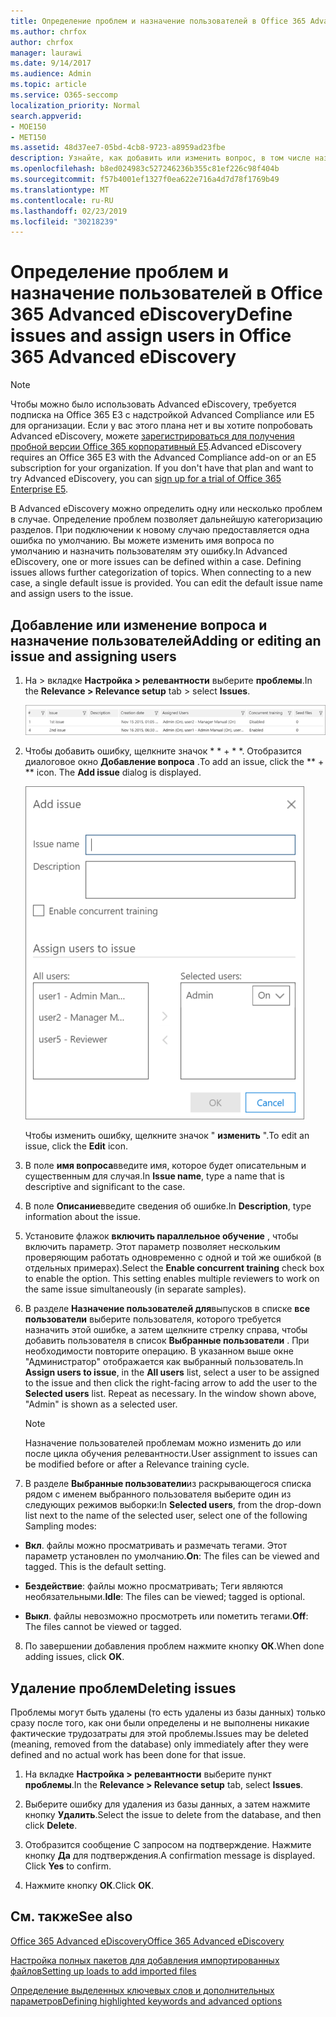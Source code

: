```yaml
---
title: Определение проблем и назначение пользователей в Office 365 Advanced eDiscovery
ms.author: chrfox
author: chrfox
manager: laurawi
ms.date: 9/14/2017
ms.audience: Admin
ms.topic: article
ms.service: O365-seccomp
localization_priority: Normal
search.appverid:
- MOE150
- MET150
ms.assetid: 48d37ee7-05bd-4cb8-9723-a8959ad23fbe
description: Узнайте, как добавить или изменить вопрос, в том числе назначение пользователей, или удалить ошибку для случая обнаружения электронных данных в Office 365 Advanced eDiscovery.
ms.openlocfilehash: b8ed024983c527246236b355c81ef226c98f404b
ms.sourcegitcommit: f57b4001ef1327f0ea622e716a4d7d78f1769b49
ms.translationtype: MT
ms.contentlocale: ru-RU
ms.lasthandoff: 02/23/2019
ms.locfileid: "30218239"
---
```

# <a name="define-issues-and-assign-users-in-office-365-advanced-ediscovery"></a><span data-ttu-id="d8b01-103">Определение проблем и назначение пользователей в Office 365 Advanced eDiscovery</span><span class="sxs-lookup"><span data-stu-id="d8b01-103">Define issues and assign users in Office 365 Advanced eDiscovery</span></span>

> [!NOTE]
> <span data-ttu-id="d8b01-p101">Чтобы можно было использовать Advanced eDiscovery, требуется подписка на Office 365 E3 с надстройкой Advanced Compliance или E5 для организации. Если у вас этого плана нет и вы хотите попробовать Advanced eDiscovery, можете [зарегистрироваться для получения пробной версии Office 365 корпоративный E5](https://go.microsoft.com/fwlink/p/?LinkID=698279).</span><span class="sxs-lookup"><span data-stu-id="d8b01-p101">Advanced eDiscovery requires an Office 365 E3 with the Advanced Compliance add-on or an E5 subscription for your organization. If you don't have that plan and want to try Advanced eDiscovery, you can [sign up for a trial of Office 365 Enterprise E5](https://go.microsoft.com/fwlink/p/?LinkID=698279).</span></span> 
  
<span data-ttu-id="d8b01-p102">В Advanced eDiscovery можно определить одну или несколько проблем в случае. Определение проблем позволяет дальнейшую категоризацию разделов. При подключении к новому случаю предоставляется одна ошибка по умолчанию. Вы можете изменить имя вопроса по умолчанию и назначить пользователям эту ошибку.</span><span class="sxs-lookup"><span data-stu-id="d8b01-p102">In Advanced eDiscovery, one or more issues can be defined within a case. Defining issues allows further categorization of topics. When connecting to a new case, a single default issue is provided. You can edit the default issue name and assign users to the issue.</span></span> 
  
## <a name="adding-or-editing-an-issue-and-assigning-users"></a><span data-ttu-id="d8b01-110">Добавление или изменение вопроса и назначение пользователей</span><span class="sxs-lookup"><span data-stu-id="d8b01-110">Adding or editing an issue and assigning users</span></span>

1. <span data-ttu-id="d8b01-111">На \> вкладке **Настройка \> релевантности** выберите **проблемы**.</span><span class="sxs-lookup"><span data-stu-id="d8b01-111">In the **Relevance \> Relevance setup** tab \> select **Issues**.</span></span>
    
    ![Элементы для оценивания на вкладке "Настройка релевантности"](media/dfd8f9ef-b167-4ed9-980e-00ae98a97169.png)
  
2. <span data-ttu-id="d8b01-p103">Чтобы добавить ошибку, щелкните значок \* \* + \* \*. Отобразится диалоговое окно **Добавление вопроса** .</span><span class="sxs-lookup"><span data-stu-id="d8b01-p103">To add an issue, click the \*\* + \*\* icon. The **Add issue** dialog is displayed.</span></span> 
    
    ![Добавление элементов для оценивания на вкладке "Настройка релевантности"](media/c8e94982-139a-472a-b85d-282f2d742046.png)
  
    <span data-ttu-id="d8b01-116">Чтобы изменить ошибку, щелкните значок " **изменить** ".</span><span class="sxs-lookup"><span data-stu-id="d8b01-116">To edit an issue, click the **Edit** icon.</span></span> 
    
3. <span data-ttu-id="d8b01-117">В поле **имя вопроса**введите имя, которое будет описательным и существенным для случая.</span><span class="sxs-lookup"><span data-stu-id="d8b01-117">In **Issue name**, type a name that is descriptive and significant to the case.</span></span> 
    
4. <span data-ttu-id="d8b01-118">В поле **Описание**введите сведения об ошибке.</span><span class="sxs-lookup"><span data-stu-id="d8b01-118">In **Description**, type information about the issue.</span></span>
    
5. <span data-ttu-id="d8b01-p104">Установите флажок **включить параллельное обучение** , чтобы включить параметр. Этот параметр позволяет нескольким проверяющим работать одновременно с одной и той же ошибкой (в отдельных примерах).</span><span class="sxs-lookup"><span data-stu-id="d8b01-p104">Select the **Enable concurrent training** check box to enable the option. This setting enables multiple reviewers to work on the same issue simultaneously (in separate samples).</span></span> 
    
6. <span data-ttu-id="d8b01-p105">В разделе **Назначение пользователей для**выпусков в списке **все пользователи** выберите пользователя, которого требуется назначить этой ошибке, а затем щелкните стрелку справа, чтобы добавить пользователя в список **Выбранные пользователи** . При необходимости повторите операцию. В указанном выше окне "Администратор" отображается как выбранный пользователь.</span><span class="sxs-lookup"><span data-stu-id="d8b01-p105">In **Assign users to issue**, in the **All users** list, select a user to be assigned to the issue and then click the right-facing arrow to add the user to the **Selected users** list. Repeat as necessary. In the window shown above, "Admin" is shown as a selected user.</span></span> 
    
    > [!NOTE]
    > <span data-ttu-id="d8b01-124">Назначение пользователей проблемам можно изменить до или после цикла обучения релевантности.</span><span class="sxs-lookup"><span data-stu-id="d8b01-124">User assignment to issues can be modified before or after a Relevance training cycle.</span></span> 
  
7. <span data-ttu-id="d8b01-125">В разделе **Выбранные пользователи**из раскрывающегося списка рядом с именем выбранного пользователя выберите один из следующих режимов выборки:</span><span class="sxs-lookup"><span data-stu-id="d8b01-125">In **Selected users**, from the drop-down list next to the name of the selected user, select one of the following Sampling modes:</span></span> 
    
  - <span data-ttu-id="d8b01-p106">**Вкл**. файлы можно просматривать и размечать тегами. Этот параметр установлен по умолчанию.</span><span class="sxs-lookup"><span data-stu-id="d8b01-p106">**On**: The files can be viewed and tagged. This is the default setting.</span></span>
    
  - <span data-ttu-id="d8b01-128">**Бездействие**: файлы можно просматривать; Теги являются необязательными.</span><span class="sxs-lookup"><span data-stu-id="d8b01-128">**Idle**: The files can be viewed; tagged is optional.</span></span>
    
  - <span data-ttu-id="d8b01-129">**Выкл**. файлы невозможно просмотреть или пометить тегами.</span><span class="sxs-lookup"><span data-stu-id="d8b01-129">**Off**: The files cannot be viewed or tagged.</span></span>
    
8. <span data-ttu-id="d8b01-130">По завершении добавления проблем нажмите кнопку **ОК**.</span><span class="sxs-lookup"><span data-stu-id="d8b01-130">When done adding issues, click **OK**.</span></span>
    
## <a name="deleting-issues"></a><span data-ttu-id="d8b01-131">Удаление проблем</span><span class="sxs-lookup"><span data-stu-id="d8b01-131">Deleting issues</span></span>

<span data-ttu-id="d8b01-132">Проблемы могут быть удалены (то есть удалены из базы данных) только сразу после того, как они были определены и не выполнены никакие фактические трудозатраты для этой проблемы.</span><span class="sxs-lookup"><span data-stu-id="d8b01-132">Issues may be deleted (meaning, removed from the database) only immediately after they were defined and no actual work has been done for that issue.</span></span> 
  
1. <span data-ttu-id="d8b01-133">На вкладке **Настройка \> релевантности** выберите пункт **проблемы**.</span><span class="sxs-lookup"><span data-stu-id="d8b01-133">In the **Relevance \> Relevance setup** tab, select **Issues**.</span></span>
    
2. <span data-ttu-id="d8b01-134">Выберите ошибку для удаления из базы данных, а затем нажмите кнопку **Удалить**.</span><span class="sxs-lookup"><span data-stu-id="d8b01-134">Select the issue to delete from the database, and then click **Delete**.</span></span>
    
3. <span data-ttu-id="d8b01-p107">Отобразится сообщение С запросом на подтверждение. Нажмите кнопку **Да** для подтверждения.</span><span class="sxs-lookup"><span data-stu-id="d8b01-p107">A confirmation message is displayed. Click **Yes** to confirm.</span></span> 
    
4. <span data-ttu-id="d8b01-137">Нажмите кнопку **ОК**.</span><span class="sxs-lookup"><span data-stu-id="d8b01-137">Click **OK**.</span></span>
    
## <a name="see-also"></a><span data-ttu-id="d8b01-138">См. также</span><span class="sxs-lookup"><span data-stu-id="d8b01-138">See also</span></span>

[<span data-ttu-id="d8b01-139">Office 365 Advanced eDiscovery</span><span class="sxs-lookup"><span data-stu-id="d8b01-139">Office 365 Advanced eDiscovery</span></span>](office-365-advanced-ediscovery.md)
  
[<span data-ttu-id="d8b01-140">Настройка полных пакетов для добавления импортированных файлов</span><span class="sxs-lookup"><span data-stu-id="d8b01-140">Setting up loads to add imported files</span></span>](set-up-loads-to-add-imported-files.md)
  
[<span data-ttu-id="d8b01-141">Определение выделенных ключевых слов и дополнительных параметров</span><span class="sxs-lookup"><span data-stu-id="d8b01-141">Defining highlighted keywords and advanced options</span></span>](define-highlighted-keywords-and-advanced-options.md)

